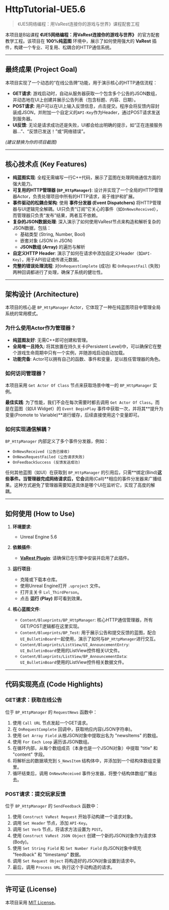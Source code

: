 # HttpTutorial-UE5.6

> 《UE5网络编程：用VaRest连接你的游戏与世界》课程配套工程

本项目是B站课程 **《UE5网络编程：用VaRest连接你的游戏与世界》** 的官方配套教学工程。该项目在 **100%纯蓝图** 环境中，展示了如何使用强大的 **VaRest** 插件，构建一个专业、可复用、松耦合的HTTP通信系统。

---

## 最终成果 (Project Goal)

本项目实现了一个动态的“在线公告牌”功能，用于演示核心的HTTP通信流程：

*   **GET请求**: 游戏启动时，自动从服务器获取一个包含多个公告的JSON数组，并动态地在UI上创建并展示公告列表（包含标题、内容、日期）。
*   **POST请求**: 用户可以在UI上输入反馈信息，点击提交。程序会将反馈内容封装成JSON，并附加一个自定义的`API-Key`作为Header，通过POST请求发送到服务器。
*   **UI反馈**: 无论是请求成功还是失败，UI都会给出明确的提示，如“正在连接服务器...”、“反馈已发送！”或“网络错误”。

 
*(建议替换为你的项目截图)*

---

## 核心技术点 (Key Features)

*   **纯蓝图实现**: 全程无需编写一行C++代码，展示了蓝图在处理网络通信方面的强大能力。
*   **可复用的HTTP管理器 (`BP_HttpManager`)**: 设计并实现了一个全局的HTTP管理器Actor，负责处理项目中所有的HTTP请求，易于维护和扩展。
*   **事件驱动的松耦合架构**: 使用 **事件分发器 (Event Dispatchers)** 将HTTP管理器与UI逻辑完全解耦。UI只负责“订阅”它关心的事件（如`OnNewsReceived`），而管理器只负责“发布”结果，两者互不依赖。
*   **复杂的JSON数据处理**: 深入演示了如何使用VaRest节点来构造和解析复杂的JSON数据，包括：
    *   基础类型 (String, Number, Bool)
    *   嵌套对象 (JSON in JSON)
    *   **JSON数组 (Array)** 的遍历与解析
*   **自定义HTTP Header**: 演示了如何在请求中添加自定义Header（如`API-Key`），用于API验证或传递元数据。
*   **完整的错误处理流程**: 对`OnRequestComplete` (成功) 和 `OnRequestFail` (失败) 两种回调都进行了处理，确保了系统的健壮性。

---

## 架构设计 (Architecture)

本项目的核心是 `BP_HttpManager` Actor，它体现了一种在纯蓝图项目中管理全局系统的常用模式。

### 为什么使用Actor作为管理器？

*   **纯蓝图友好**: 无需C++即可创建和管理。
*   **全局唯一且持久**: 将其放置在持久关卡(Persistent Level)中，可以确保它在整个游戏生命周期中只有一个实例，并随游戏启动自动加载。
*   **功能完备**: Actor可以拥有自己的函数、事件和变量，足以胜任管理器的角色。

### 如何访问管理器？

本项目采用 `Get Actor Of Class` 节点来获取场景中唯一的 `BP_HttpManager` 实例。

**最佳实践**: 为了性能，我们不会在每次需要时都去调用 `Get Actor Of Class`。而是在蓝图（如UI Widget）的 `Event BeginPlay` 事件中获取一次，并将其**提升为变量(Promote to Variable)**进行缓存，后续直接使用这个变量即可。

### 如何实现通信解耦？

`BP_HttpManager` 内部定义了多个事件分发器，例如：
*   `OnNewsReceived (公告已接收)`
*   `OnNewsRequestFailed (公告请求失败)`
*   `OnFeedbackSuccess (反馈发送成功)`

任何其他蓝图（如UI）在获取到 `BP_HttpManager` 的引用后，只需**绑定(Bind)**这些事件。当管理器完成网络请求后，它会**调用(Call)**相应的事件分发器来广播结果。这种方式避免了管理器需要知道具体是哪个UI在监听它，实现了高度的解耦。

---

## 如何使用 (How to Use)

1.  **环境要求**:
    *   Unreal Engine 5.6
2.  **依赖插件**:
    *   [**VaRest Plugin**](https://www.fab.com/listings/5b751595-fe3e-4e85-b217-9b5496ab6d3f): 请确保已在引擎中安装并启用了此插件。
3.  **运行项目**:
    *   克隆或下载本仓库。
    *   使用Unreal Engine打开 `.uproject` 文件。
    *   打开主关卡 `Lvl_ThirdPerson`。
    *   点击 **运行 (Play)** 即可看到效果。

4.  **核心蓝图文件**:
    *   `Content/Blueprints/BP_HttpManager`: 核心HTTP通信管理器，所有GET/POST逻辑都在这里实现。
    *   `Content/Blueprints/BP_Test`: 用于展示公告和提交反馈的蓝图，配合`UI_BulletinBoard`一起使用，演示了如何与`BP_HttpManager`进行交互。
    *   `Content/Blueprints/ListView/UI_AnnouncementEntry`: `UI_BulletinBoard`使用的ListView控件相关UI文件。
    *   `Content/Blueprints/ListView/BP_AnnouncementData`: `UI_BulletinBoard`使用的ListView控件相关数据文件。

---

## 代码实现亮点 (Code Highlights)

### GET请求：获取在线公告

位于 `BP_HttpManager` 的 `RequestNews` 函数中：
1.  使用 `Call URL` 节点发起一个GET请求。
2.  在 `OnRequestComplete` 回调中，获取响应内容(JSON字符串)。
3.  使用 `Get Array Field` 从根JSON对象中提取出名为 "newsItems" 的数组。
4.  使用 `For Each Loop` 遍历该JSON数组。
5.  在循环内部，从每个数组成员（本身也是一个JSON对象）中提取 "title" 和 "content" 字段。
6.  将解析出的数据填充到 `S_NewsItem` 结构体中，并添加到一个结构体数组变量里。
7.  循环结束后，调用 `OnNewsReceived` 事件分发器，将整个结构体数组广播出去。

### POST请求：提交玩家反馈

位于 `BP_HttpManager` 的 `SendFeedback` 函数中：
1.  使用 `Construct VaRest Request` 开始手动构建一个请求对象。
2.  调用 `Set Header` 节点，添加 `API-Key`。
3.  调用 `Set Verb` 节点，将请求方法设置为 `POST`。
4.  使用 `Construct VaRest JSON Object` 创建一个新的JSON对象作为请求体(Body)。
5.  使用 `Set String Field` 和 `Set Number Field` 向JSON对象中填充 "feedback" 和 "timestamp" 数据。
6.  调用 `Set Request Object` 将构造好的JSON对象设置到请求中。
7.  最后，调用 `Process URL` 执行这个手动构造的请求。

---

## 许可证 (License)

本项目采用 [MIT License](LICENSE)。

